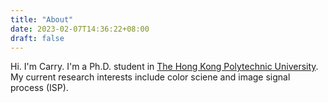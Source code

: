 ```yaml
---
title: "About"
date: 2023-02-07T14:36:22+08:00
draft: false
---
```


Hi. I'm Carry. I'm a Ph.D. student in [The Hong Kong Polytechnic University](https://www.polyu.edu.hk/). My current research interests include color sciene and image signal process (ISP).

